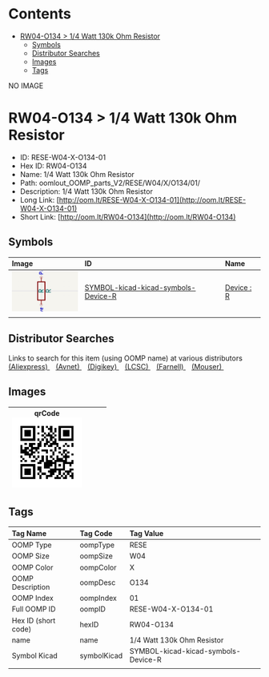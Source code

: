 



Contents
========

* [RW04-O134 > 1/4 Watt 130k Ohm Resistor](#rw04-o134--14-watt-130k-ohm-resistor)
	* [Symbols](#symbols)
	* [Distributor Searches](#distributor-searches)
	* [Images](#images)
	* [Tags](#tags)
  
NO IMAGE  
# RW04-O134 > 1/4 Watt 130k Ohm Resistor

- ID: RESE-W04-X-O134-01
- Hex ID: RW04-O134
- Name: 1/4 Watt 130k Ohm Resistor
- Path: oomlout_OOMP_parts_V2/RESE/W04/X/O134/01/
- Description: 1/4 Watt 130k Ohm Resistor
- Long Link: [http://oom.lt/RESE-W04-X-O134-01](http://oom.lt/RESE-W04-X-O134-01)
- Short Link: [http://oom.lt/RW04-O134](http://oom.lt/RW04-O134)

## Symbols
  

|Image|ID|Name|
| :--- | :--- | :--- |
|[![](https://raw.githubusercontent.com/oomlout/oomlout_OOMP_eda_V2/main/SYMBOL/kicad/kicad-symbols/Device/R/image_140.png)](https://github.com/oomlout/oomlout_OOMP_eda_V2/tree/main/SYMBOL/kicad/kicad-symbols/Device/R/)|[SYMBOL-kicad-kicad-symbols-Device-R](https://github.com/oomlout/oomlout_OOMP_eda_V2/tree/main/SYMBOL/kicad/kicad-symbols/Device/R/)|[Device : R](https://github.com/oomlout/oomlout_OOMP_eda_V2/tree/main/SYMBOL/kicad/kicad-symbols/Device/R/)|
||||

## Distributor Searches
  
Links to search for this item (using OOMP name) at various distributors  
[(Aliexpress) ](https://www.aliexpress.com/wholesale?SearchText=1/4+Watt+130k+Ohm+Resistor)&nbsp;&nbsp;&nbsp;[(Avnet) ](https://www.avnet.com/shop/us/search/1/4+Watt+130k+Ohm+Resistor)&nbsp;&nbsp;&nbsp;[(Digikey) ](https://www.digikey.co.uk/en/products/result?s=1/4+Watt+130k+Ohm+Resistor)&nbsp;&nbsp;&nbsp;[(LCSC) ](https://www.lcsc.com/search?q=1/4+Watt+130k+Ohm+Resistor)&nbsp;&nbsp;&nbsp;[(Farnell) ](https://uk.farnell.com/search?st=1/4+Watt+130k+Ohm+Resistor)&nbsp;&nbsp;&nbsp;[(Mouser) ](https://www.mouser.com/c/?q=1/4+Watt+130k+Ohm+Resistor)&nbsp;&nbsp;&nbsp;
## Images
  

|qrCode<br>[![](https://raw.githubusercontent.com/oomlout/oomlout_OOMP_parts_V2/main/RESE/W04/X/O134/01/qrCode_140.png)](https://github.com/oomlout/oomlout_OOMP_parts_V2/tree/main/RESE/W04/X/O134/01/qrCode.png)||||
| :---: | :---: | :---: | :---: |

## Tags
  

|Tag Name|Tag Code|Tag Value|
| :--- | :--- | :--- |
|OOMP Type|oompType|RESE|
|OOMP Size|oompSize|W04|
|OOMP Color|oompColor|X|
|OOMP Description|oompDesc|O134|
|OOMP Index|oompIndex|01|
|Full OOMP ID|oompID|RESE-W04-X-O134-01|
|Hex ID (short code)|hexID|RW04-O134|
|name|name|1/4 Watt 130k Ohm Resistor|
|Symbol Kicad|symbolKicad|SYMBOL-kicad-kicad-symbols-Device-R|
||||
